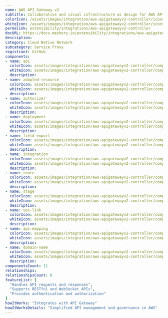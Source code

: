 ```yaml
---
name: AWS API Gateway v2
subtitle: Collaborative and visual infrastructure as design for AWS API Gateway v2
colorIcon: /assets/images/integration/aws-apigatewayv2-controller/icons/color/aws-apigatewayv2-controller-color.svg
whiteIcon: /assets/images/integration/aws-apigatewayv2-controller/icons/white/aws-apigatewayv2-controller-white.svg
permalink: extensibility/integrations/aws-apigatewayv2-controller
docURL: https://docs.meshery.io/extensibility/integrations/aws-apigatewayv2-controller
description: 
category: Cloud Native Network
subcategory: Service Proxy
registrant: GitHub
components: 
- name: api
  colorIcon: assets/images/integration/aws-apigatewayv2-controller/components/api/icons/color/api-color.svg
  whiteIcon: assets/images/integration/aws-apigatewayv2-controller/components/api/icons/white/api-white.svg
  description: 
- name: adopted-resource
  colorIcon: assets/images/integration/aws-apigatewayv2-controller/components/adopted-resource/icons/color/adopted-resource-color.svg
  whiteIcon: assets/images/integration/aws-apigatewayv2-controller/components/adopted-resource/icons/white/adopted-resource-white.svg
  description: 
- name: authorizer
  colorIcon: assets/images/integration/aws-apigatewayv2-controller/components/authorizer/icons/color/authorizer-color.svg
  whiteIcon: assets/images/integration/aws-apigatewayv2-controller/components/authorizer/icons/white/authorizer-white.svg
  description: 
- name: deployment
  colorIcon: assets/images/integration/aws-apigatewayv2-controller/components/deployment/icons/color/deployment-color.svg
  whiteIcon: assets/images/integration/aws-apigatewayv2-controller/components/deployment/icons/white/deployment-white.svg
  description: 
- name: field-export
  colorIcon: assets/images/integration/aws-apigatewayv2-controller/components/field-export/icons/color/field-export-color.svg
  whiteIcon: assets/images/integration/aws-apigatewayv2-controller/components/field-export/icons/white/field-export-white.svg
  description: 
- name: integration
  colorIcon: assets/images/integration/aws-apigatewayv2-controller/components/integration/icons/color/integration-color.svg
  whiteIcon: assets/images/integration/aws-apigatewayv2-controller/components/integration/icons/white/integration-white.svg
  description: 
- name: route
  colorIcon: assets/images/integration/aws-apigatewayv2-controller/components/route/icons/color/route-color.svg
  whiteIcon: assets/images/integration/aws-apigatewayv2-controller/components/route/icons/white/route-white.svg
  description: 
- name: stage
  colorIcon: assets/images/integration/aws-apigatewayv2-controller/components/stage/icons/color/stage-color.svg
  whiteIcon: assets/images/integration/aws-apigatewayv2-controller/components/stage/icons/white/stage-white.svg
  description: 
- name: vpc-link
  colorIcon: assets/images/integration/aws-apigatewayv2-controller/components/vpc-link/icons/color/vpc-link-color.svg
  whiteIcon: assets/images/integration/aws-apigatewayv2-controller/components/vpc-link/icons/white/vpc-link-white.svg
  description: 
- name: api-mapping
  colorIcon: assets/images/integration/aws-apigatewayv2-controller/components/api-mapping/icons/color/api-mapping-color.svg
  whiteIcon: assets/images/integration/aws-apigatewayv2-controller/components/api-mapping/icons/white/api-mapping-white.svg
  description: 
- name: domain-name
  colorIcon: assets/images/integration/aws-apigatewayv2-controller/components/domain-name/icons/color/domain-name-color.svg
  whiteIcon: assets/images/integration/aws-apigatewayv2-controller/components/domain-name/icons/white/domain-name-white.svg
  description: 
componentsCount: 11
relationships: 
relationshipsCount: 0
featureList: [
  "Handles API requests and responses",
  "Supports RESTful and WebSocket APIs",
  "Provides authentication and authorization"
]
howItWorks: "Integrates with API Gateway"
howItWorksDetails: "Simplified API management and governance in AWS"
---
```

